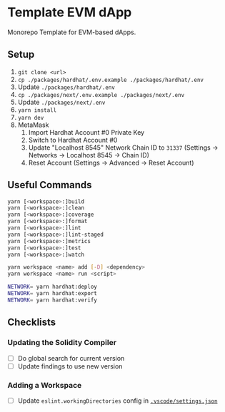 # Template EVM dApp

Monorepo Template for EVM-based dApps.

## Setup

1. `git clone <url>`
2. `cp ./packages/hardhat/.env.example ./packages/hardhat/.env`
3. Update `./packages/hardhat/.env`
4. `cp ./packages/next/.env.example ./packages/next/.env`
5. Update `./packages/next/.env`
6. `yarn install`
7. `yarn dev`
8. MetaMask
   1. Import Hardhat Account #0 Private Key
   2. Switch to Hardhat Account #0
   3. Update "Localhost 8545" Network Chain ID to `31337` (Settings -> Networks -> Localhost 8545 -> Chain ID)
   4. Reset Account (Settings -> Advanced -> Reset Account)

## Useful Commands

```sh
yarn [<workspace>:]build
yarn [<workspace>:]clean
yarn [<workspace>:]coverage
yarn [<workspace>:]format
yarn [<workspace>:]lint
yarn [<workspace>:]lint-staged
yarn [<workspace>:]metrics
yarn [<workspace>:]test
yarn [<workspace>:]watch

yarn workspace <name> add [-D] <dependency>
yarn workspace <name> run <script>

NETWORK= yarn hardhat:deploy
NETWORK= yarn hardhat:export
NETWORK= yarn hardhat:verify
```

## Checklists

### Updating the Solidity Compiler

- [ ] Do global search for current version
- [ ] Update findings to use new version

### Adding a Workspace

- [ ] Update `eslint.workingDirectories` config in [`.vscode/settings.json`](./.vscode/settings.json)
